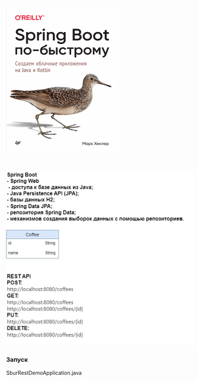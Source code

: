 # <img alt="Spring_Boot_352" height="400" src="Spring_Boot_352.jpg" width="300"/>

# <img alt="sbur-rest-demo-ch4" src="sbur-rest-demo-ch4.jpg"/>

### Запуск
SburRestDemoApplication.java